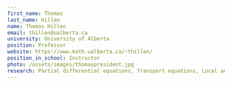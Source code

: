 ```yaml
---
first_name: Thomas
last_name: Hillen
name: Thomas Hillen
email: thillen@ualberta.ca
university: University of Alberta
position: Professor
website: https://www.math.ualberta.ca/~thillen/
position_in_school: Instructor
photo: /assets/images/thomaspresident.jpg
research: Partial differential equations, Transport equations, Local and non-local effects, Cell motility and migration, Mathematical oncology
---
```



